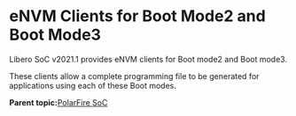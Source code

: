 # eNVM Clients for Boot Mode2 and Boot Mode3

Libero SoC v2021.1 provides eNVM clients for Boot mode2 and Boot mode3.

These clients allow a complete programming file to be generated for applications using each of these Boot modes.

**Parent topic:**[PolarFire SoC](GUID-2B4BDAA0-BCC6-4A8D-82B6-EDFA103E2B8F.md)

